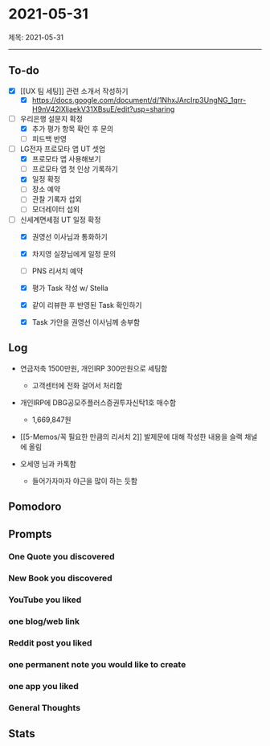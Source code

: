 # 2021-05-31
제목: 2021-05-31

---

## To-do
- [x] [[UX 팀 세팅]] 관련 소개서 작성하기
	- [x] https://docs.google.com/document/d/1NhxJArcIrp3UngNG_1qrr-H9nV42lXljaekV31XBsuE/edit?usp=sharing
- [ ] 우리은행 설문지 확정
	- [x] 추가 평가 항목 확인 후 문의
	- [ ] 피드백 반영
- [ ] LG전자 프로모타 앱 UT 셋업
	- [x] 프로모타 앱 사용해보기
	- [ ] 프로모타 앱 첫 인상 기록하기
	- [x] 일정 확정
	- [ ] 장소 예약
	- [ ] 관찰 기록자 섭외
	- [ ] 모더레이터 섭외
- [ ] 신세계면세점 UT 일정 확정
	- [x] 권영선 이사님과 통화하기
	- [x] 차지영 실장님에게 일정 문의
	- [ ] PNS 리서치 예약
	- [x] 평가 Task 작성 w/ Stella
	- [x] 같이 리뷰한 후 반영된 Task 확인하기
	- [x] Task 가안을 권영선 이사님께 송부함



## Log

- 연금저축 1500만원, 개인IRP 300만원으로 세팅함
	- 고객센터에 전화 걸어서 처리함

- 개인IRP에 DBG공모주플러스증권투자신탁1호 매수함
	- 1,669,847원

- [[5-Memos/꼭 필요한 만큼의 리서치 2]] 발제문에 대해 작성한 내용을 슬랙 채널에 올림

- 오세영 님과 카톡함
	- 들어가자마자 야근을 많이 하는 듯함

## Pomodoro


## Prompts
### One Quote you discovered

### New Book you discovered

### YouTube you liked

### one blog/web link

### Reddit post you liked

### one permanent note you would like to create

### one app you liked

### General Thoughts




## Stats